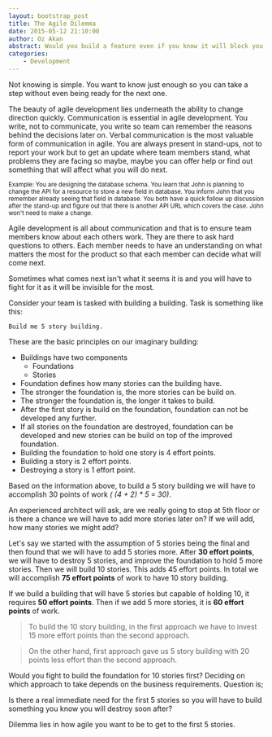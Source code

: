 ```yaml
---
layout: bootstrap_post
title: The Agile Dilemma
date: 2015-05-12 21:10:00
author: Oz Akan
abstract: Would you build a feature even if you know it will block you later on?
categories:
    - Development
---
```


Not knowing is simple. You want to know just enough so you can take a step without even being ready for the next one.

The beauty of agile development lies underneath the ability to change direction quickly. Communication is essential in agile development. You write, not to communicate, you write so team can remember the reasons behind the decisions  later on. Verbal communication is the most valuable form of communication in agile. You are always present in stand-ups, not to report your work but to get an update where team members stand, what problems they are facing so maybe, maybe you can offer help or find out something that will affect what you will do next.

<sub>Example: You are designing the database schema. You learn that John is planning to change the API for a resource to store a new field in database. You inform John that you remember already seeing that field in database. You both have a quick follow up discussion after the stand-up and figure out that there is another API URL which covers the case. John won't need to make a change.</sub>

Agile development is all about communication and that is to ensure team members know about each others work. They are there to ask hard questions to others. Each member needs to have an understanding on what matters the most for the product so that each member can decide what will come next.

Sometimes what comes next isn't what it seems it is and you will have to fight for it as it will be invisible for the most.

Consider your team is tasked with building a building. Task is something like this:

`Build me 5 story building.`

These are the basic principles on our imaginary building:

- Buildings have two components
  - Foundations
  - Stories
- Foundation defines how many stories can the building have.
- The stronger the foundation is, the more stories can be build on.
- The stronger the foundation is, the longer it takes to build.
- After the first story is build on the foundation, foundation can not be developed any further.
- If all stories on the foundation are destroyed, foundation can be developed and new stories can be build on top of the improved foundation.
- Building the foundation to hold one story is 4 effort points.
- Building a story is 2 effort points.
- Destroying a story is 1 effort point.

Based on the information above, to build a 5 story building we will have to accomplish 30 points of work _( (4 + 2) * 5 = 30)_.

An experienced architect will ask, are we really going to stop at 5th floor or is there a chance we will have to add more stories later on? If we will add, how many stories we might add?

Let's say we started with the assumption of 5 stories being the final and then found that we will have to add 5 stories more. After **30 effort points**, we will have to destroy 5 stories, and improve the foundation to hold 5 more stories. Then we will build 10 stories. This adds 45 effort points. In total we will accomplish **75 effort points** of work to have 10 story building.

If we build a building that will have 5 stories but capable of holding 10, it requires **50 effort points**. Then if we add 5 more stories, it is **60 effort points** of work.

   > To build the 10 story building, in the first approach we have to invest 15 more effort points than the second approach.

   > On the other hand, first approach gave us 5 story building with 20 points less effort than the second approach.

Would you fight to build the foundation for 10 stories first? Deciding on which approach to take depends on the business requirements. Question is;

<p class="highlight">Is there a real immediate need for the first 5 stories so you will have to build something you know you will destroy soon after?</p>

Dilemma lies in how agile you want to be to get to the first 5 stories.
